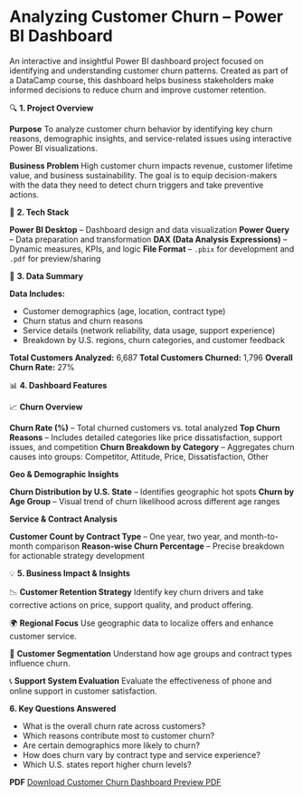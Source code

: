 # **Analyzing Customer Churn – Power BI Dashboard**
An interactive and insightful Power BI dashboard project focused on identifying and understanding customer churn patterns. Created as part of a DataCamp course, this dashboard helps business stakeholders make informed decisions to reduce churn and improve customer retention.

🔍 **1. Project Overview**

**Purpose**
To analyze customer churn behavior by identifying key churn reasons, demographic insights, and service-related issues using interactive Power BI visualizations.

**Business Problem**
High customer churn impacts revenue, customer lifetime value, and business sustainability. The goal is to equip decision-makers with the data they need to detect churn triggers and take preventive actions.

🧰 **2. Tech Stack**

**Power BI Desktop** – Dashboard design and data visualization
**Power Query** – Data preparation and transformation
**DAX (Data Analysis Expressions)** – Dynamic measures, KPIs, and logic
**File Format** – `.pbix` for development and `.pdf` for preview/sharing

📂 **3. Data Summary**

**Data Includes:**
* Customer demographics (age, location, contract type)
* Churn status and churn reasons
* Service details (network reliability, data usage, support experience)
* Breakdown by U.S. regions, churn categories, and customer feedback
  
**Total Customers Analyzed:** 6,687
**Total Customers Churned:** 1,796
**Overall Churn Rate:** 27%

📊 **4. Dashboard Features**

📈 **Churn Overview**

**Churn Rate (%)** – Total churned customers vs. total analyzed
**Top Churn Reasons** – Includes detailed categories like price dissatisfaction, support issues, and competition
**Churn Breakdown by Category** – Aggregates churn causes into groups: Competitor, Attitude, Price, Dissatisfaction, Other

**Geo & Demographic Insights**

**Churn Distribution by U.S. State** – Identifies geographic hot spots
**Churn by Age Group** – Visual trend of churn likelihood across different age ranges

**Service & Contract Analysis**

 **Customer Count by Contract Type** – One year, two year, and month-to-month comparison
 **Reason-wise Churn Percentage** – Precise breakdown for actionable strategy development


💡 **5. Business Impact & Insights**

  📉 **Customer Retention Strategy**
  Identify key churn drivers and take corrective actions on price, support quality, and product offering.

  🌍 **Regional Focus**
  Use geographic data to localize offers and enhance customer service.

  🧠 **Customer Segmentation**
  Understand how age groups and contract types influence churn.

  📞 **Support System Evaluation**
  Evaluate the effectiveness of phone and online support in customer satisfaction.

**6. Key Questions Answered**

* What is the overall churn rate across customers?
* Which reasons contribute most to customer churn?
* Are certain demographics more likely to churn?
* How does churn vary by contract type and service experience?
* Which U.S. states report higher churn levels?

**PDF**
 [Download Customer Churn Dashboard Preview PDF](https://github.com/harshitmistry/Analyzing-Customer-Churn/blob/main/Analyzing%20Customer%20Churn%20in%20Power%20BI%20-%20Final%20PDF%20WITH%20LINK.pdf)
